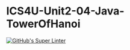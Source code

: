 # ICS4U-Unit2-04-Java-TowerOfHanoi

[![GitHub's Super Linter](https://github.com/jonathan-pasco-arnone/ICS4U-Unit2-04-Java-TowerOfHanoi/workflows/GitHub's%20Super%20Linter/badge.svg)](https://github.com/jonathan-pasco-arnone/ICS4U-Unit2-04-Java-TowerOfHanoi/actions)

